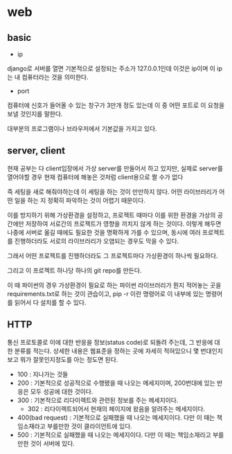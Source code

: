 # web

## basic

-  ip

 django로 서버를 열면 기본적으로 설정되는 주소가 127.0.0.1인데 이것은 ip이며 이 ip는 내 컴퓨터라는 것을 의미한다.

-  port 

컴퓨터에 신호가 들어올 수 있는 창구가 3만개 정도 있는데 이 중 어떤 포트로 이 요청을 보낼 것인지를 말한다.

대부분의 프로그램이나 브라우저에서 기본값을 가지고 있다.

## server, client

현재 공부는 다 client입장에서 가상 server를 만들어서 하고 있지만, 실제로 server를 열어야할 경우 현재 컴퓨터에 해놓은 것처럼 client용으로 짤 수가 없다

즉 세팅을 새로 해줘야하는데  이 세팅을 하는 것이 만만하지 않다. 어떤 라이브러리가 어떤 일을 하는 지 정확히 파악하는 것이 어렵기 때문이다.

이를 방지하기 위해 가상환경을 설정하고, 프로젝트 때마다 이를 위한 환경을 가상의 공간에만 저장하여 서로간의 프로젝트가 영향을 끼치지 않게 하는 것이다. 이렇게 해두면 나중에 서버로 옮길 때에도 필요한 것을 명확하게 가를 수 있으며, 동시에 여러 프로젝트를 진행하더라도 서로의 라이브러리가 오염되는 경우도 막을 수 있다.

그래서 어떤 프로젝트를 진행하더라도 그 프로젝트마다 가상환경이 하나씩 필요하다.

그리고 이 프로젝트 하나당 하나의 git repo를 만든다.

이 때 파이썬의 경우 가상환경이 필요로 하는 파이썬 라이브러리가 뭔지 적어놓는 곳을 requirements.txt로 하는 것이 관습이고, pip -r 이란 명령어로 이 내부에 있는 명령어를 읽어서 다 설치를 할 수 있다.

## HTTP

통신 프로토콜로 이에 대한 반응을 정보(status code)로 되돌려 주는데, 그 반응에 대한 분류를 적는다. 상세한 내용은 웹표준을 정하는 곳에 자세히 적혀있으니 몇 번대인지 보고 뭐가 잘못인지정도를 아는 정도면 된다.

- 100 :  지나가는 것들
- 200 : 기본적으로 성공적으로 수행됐을 때 나오는 메세지이며, 200번대에 있는 반응은 모두 성공에 대한 것이다.
- 300 : 기본적으로 리다이렉트와 관련된 정보를 주는 메세지이다.
  - 302 : 리다이렉트되어서 현재의 페이지에 왔음을 알려주는 메세지이다.
- 400(bad request) :  기본적으로 실패했을 때 나오는 메세지이다. 다만 이 때는 책임소재라고 부를만한 것이 클라이언트에 있다.
- 500 : 기본적으로 실패했을 때 나오는 메세지이다. 다만 이 때는 책임소재라고 부를만한 것이 서버에 있다.